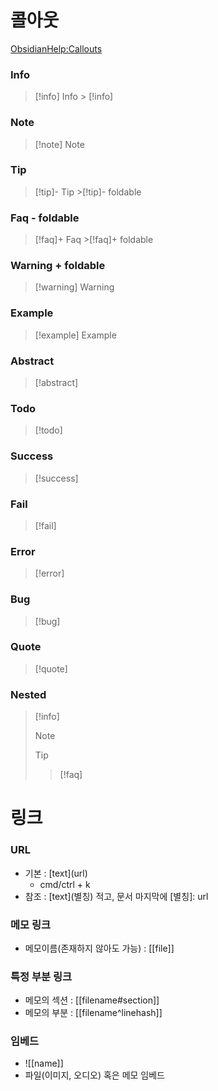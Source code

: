 # 콜아웃
[ObsidianHelp:Callouts](https://help.obsidian.md/Editing+and+formatting/Callouts#Customize+callouts%3E)
### Info
>[!info] Info
>\> \[\!info]
### Note
>[!note] Note
### Tip
>[!tip]- Tip
>\>\[\!tip]-
>foldable
### Faq - foldable
>[!faq]+ Faq
>\>\[\!faq]+
>foldable
### Warning + foldable
>[!warning] Warning
### Example
>[!example] Example
### Abstract
>[!abstract]
### Todo
>[!todo]
### Success
>[!success]
### Fail
>[!fail]
### Error
>[!error]
### Bug
>[!bug]
### Quote
>[!quote]
### Nested
>[!info]
>>[!note]
>>>[!tip]
>>>>[!faq]
# 링크
### URL
- 기본 : \[text](url)
	- cmd/ctrl + k
- 참조 : \[text](별칭) 적고, 문서 마지막에 \[별칭]: url
### 메모 링크
- 메모이름(존재하지 않아도 가능) : \[\[file]]
### 특정 부분 링크
- 메모의 섹션 : \[\[filename#section]]
- 메모의 부분 : \[\[filename^linehash]]
### 임베드
- \!\[\[name]]
- 파일(이미지, 오디오) 혹은 메모 임베드